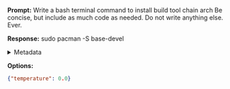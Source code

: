 **Prompt:**
Write a bash terminal command to install build tool chain arch Be concise, but include as much code as needed. Do not write anything else. Ever.


**Response:**
sudo pacman -S base-devel

<details><summary>Metadata</summary>

- Duration: 1740 ms
- Datetime: 2023-10-12T10:12:27.752208
- Model: gpt-3.5-turbo-0613

</details>

**Options:**
```json
{"temperature": 0.0}
```

